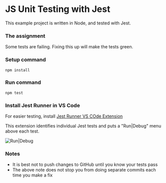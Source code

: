 # JS Unit Testing with Jest

This example project is written in Node, and tested with Jest.

### The assignment
Some tests are failing. Fixing this up will make the tests green.

### Setup command
`npm install`

### Run command
`npm test`

### Install Jest Runner in VS Code

For easier testing, install [Jest Runner VS COde Extension](https://marketplace.visualstudio.com/items?itemName=firsttris.vscode-jest-runner)

This extension identifies individual Jest tests and puts a "Run|Debug" menu above each test.

![Run|Debug](https://res.cloudinary.com/cynthia-teeters/image/upload/v1611944304/2021%20Spring/jest-runner-ext.png)

### Notes
- It is best not to push changes to GitHub until you know your tests pass
- The above note does not stop you from doing separate commits each time you make a fix
